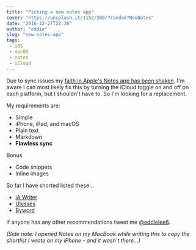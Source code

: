 ```yaml
---
title: "Picking a new notes app"
cover: "https://unsplash.it/1152/300/?random?NewNotes"
date: "2016-12-27T22:30"
author: "eddie"
slug: "new-notes-app"
tags:
 - iOS
 - macOS
 - notes
 - iCloud
---
```

Due to sync issues my [faith in Apple's Notes app has been shaken](http://eddielee.me/notes-woes/). I'm aware I can most likely fix this by turning the iCloud toggle on and off on each platform, but I shouldn't have to. So I'm looking for a replacement.

My requirements are:

* Simple
* iPhone, iPad, and macOS
* Plain text
* Markdown
* **Flawless sync**

Bonus

* Code snippets
* Inline images

So far I have shorted listed these...

* [iA Writer](https://ia.net/writer)
* [Ulysses](https://ulyssesapp.com)
* [Byword](https://bywordapp.com)

If anyone has any other recommendations tweet me [@eddielee6](https://twitter.com/eddielee6).

*(Side note: I opened Notes on my MacBook while writing this to copy the shortlist I wrote on my iPhone - and it wasn't there...)*
